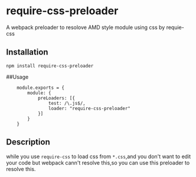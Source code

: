 # require-css-preloader
A webpack preloader to resolove AMD style module using css by requie-css

## Installation
`npm install require-css-preloader`

##Usage
```
	module.exports = {
		module: {
			preLoaders: [{
				test: /\.js$/,
				loader: "require-css-preloader"
			}]
		}
	}
```
## Description

while you use `require-css` to load css from `*.css`,and you don't want to edit your code but webpack cann't resolve this,so  you can use this preloader to resolve this.